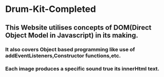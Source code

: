 # Drum-Kit-Completed
## This Website utilises concepts of DOM(Direct Object Model in Javascript) in its making.
### It also covers Object based programming like use of addEventListeners,Constructor functions,etc.
### Each image produces a specific sound true its innerHtml text.
